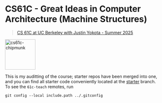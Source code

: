 # CS61C - Great Ideas in Computer Architecture (Machine Structures)
> [CS 61C at UC Berkeley with Justin Yokota - Summer 2025](https://cs61c.org/su25/)
<img src="https://cs61c.org/fa25/img/chipmunk.png" alt="cs61c-chipmunk" width="100">

This is my auditting of the course; starter repos have been merged into one, 
and you can find all starter code conveniently located at the [starter](https://github.com/Gravifer/UCB.CS61C-su25/tree/starter) branch.
To see the `61c-teach` remotes, run
```
git config --local include.path ../.gitconfig
```
